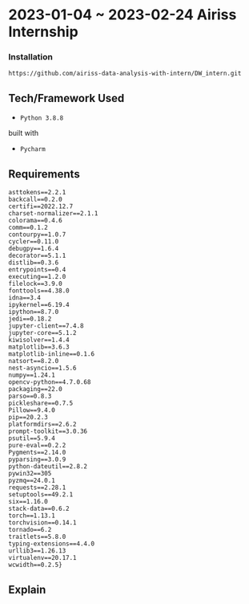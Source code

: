 # 2023-01-04 ~ 2023-02-24 Airiss Internship

 ### Installation
<pre><code>https://github.com/airiss-data-analysis-with-intern/DW_intern.git</code></pre>
 
 
## Tech/Framework Used
* <pre><code>Python 3.8.8</code></pre>

built with
* <pre><code>Pycharm</code></pre>


## Requirements
<pre><code>asttokens==2.2.1
backcall==0.2.0
certifi==2022.12.7
charset-normalizer==2.1.1
colorama==0.4.6
comm==0.1.2
contourpy==1.0.7
cycler==0.11.0
debugpy==1.6.4
decorator==5.1.1
distlib==0.3.6
entrypoints==0.4
executing==1.2.0
filelock==3.9.0
fonttools==4.38.0
idna==3.4
ipykernel==6.19.4
ipython==8.7.0
jedi==0.18.2
jupyter-client==7.4.8
jupyter-core==5.1.2
kiwisolver==1.4.4
matplotlib==3.6.3
matplotlib-inline==0.1.6
natsort==8.2.0
nest-asyncio==1.5.6
numpy==1.24.1
opencv-python==4.7.0.68
packaging==22.0
parso==0.8.3
pickleshare==0.7.5
Pillow==9.4.0
pip==20.2.3
platformdirs==2.6.2
prompt-toolkit==3.0.36
psutil==5.9.4
pure-eval==0.2.2
Pygments==2.14.0
pyparsing==3.0.9
python-dateutil==2.8.2
pywin32==305
pyzmq==24.0.1
requests==2.28.1
setuptools==49.2.1
six==1.16.0
stack-data==0.6.2
torch==1.13.1
torchvision==0.14.1
tornado==6.2
traitlets==5.8.0
typing-extensions==4.4.0
urllib3==1.26.13
virtualenv==20.17.1
wcwidth==0.2.5}</code></pre>

## Explain
